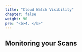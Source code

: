 ```yaml
---
title: "Cloud Watch Visibility"
chapter: false
weight: 90
pre: "<b>4. </b>"
---
```


## Monitoring your Scans

